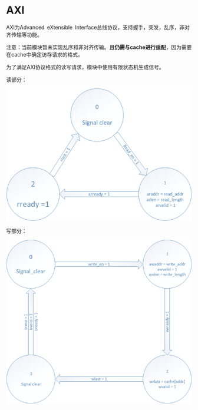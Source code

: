 # AXI

AXI为Advanced eXtensible Interface总线协议，支持握手，突发，乱序，非对齐传输等功能。

注意：当前模块暂未实现乱序和非对齐传输。**且仍需与cache进行适配**，因为需要在cache中确定访存请求的格式。

为了满足AXI协议格式的读写请求，模块中使用有限状态机生成信号。

读部分：

![image-20200614162830835](.\attachment\image-20200614162830835.png)

写部分：

![image-20200614162857629](.\attachment\image-20200614162857629.png)